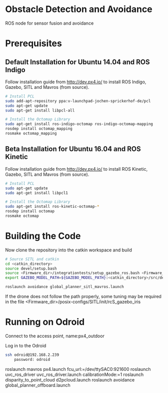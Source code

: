 # Obstacle Detection and Avoidance
ROS node for sensor fusion and avoidance

# Prerequisites

## Default Installation for Ubuntu 14.04 and ROS Indigo

Follow installation guide from http://dev.px4.io/ to install ROS Indigo, Gazebo, SITL and Mavros (from source).

```bash
# Install PCL
sudo add-apt-repository ppa:v-launchpad-jochen-sprickerhof-de/pcl
sudo apt-get update
sudo apt-get install libpcl-all
```

```bash
# Install the Octomap Library
sudo apt-get install ros-indigo-octomap ros-indigo-octomap-mapping
rosdep install octomap_mapping
rosmake octomap_mapping
```

## Beta Installation for Ubuntu 16.04 and ROS Kinetic

Follow installation guide from http://dev.px4.io/ to install ROS Kinetic, Gazebo, SITL and Mavros (from source).

```bash
# Install PCL
sudo apt-get update
sudo apt-get install libpcl1
```

```bash
# Install the Octomap Library
sudo apt-get install ros-kinetic-octomap-*
rosdep install octomap
rosmake octomap
```

# Building the Code

Now clone the repository into the catkin workspace and build
```bash
# Source SITL and catkin
cd <catkin_directory>
source devel/setup.bash
source <Firmware_dir>/integrationtests/setup_gazebo_ros.bash <Firmware_dir>
export GAZEBO_MODEL_PATH=${GAZEBO_MODEL_PATH}:<catkin_directory>/src/detection/models
```

```bash
roslaunch avoidance global_planner_sitl_mavros.launch
```

If the drone does not follow the path properly, some tuning may be required in the file 
<Firmware_dir>/posix-configs/SITL/init/rcS_gazebo_iris 


# Running on Odroid
Connect to the access point, name:px4_outdoor

Log in to the Odroid
```bash
ssh odroid@192.168.2.239
	password: odroid
```

roslaunch mavros px4.launch fcu_url:=/dev/ttySAC0:921600
roslaunch uvc_ros_driver uvc_ros_driver.launch calibrationMode:=1
roslaunch disparity_to_point_cloud d2pcloud.launch
roslaunch avoidance global_planner_offboard.launch
